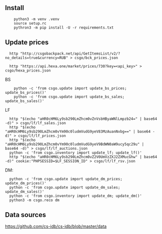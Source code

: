 
## Install

```shell script
    python3 -m venv .venv
    source setup.rc
    pythron3 -m pip install -U -r requirements.txt 
```

## Update prices

```shell script
  http "http://csgobackpack.net/api/GetItemsList/v2/?no_details=true&currency=RUB" > csgo/bck_prices.json
```

```shell script
  http "https://api.hexa.one/market/prices/730?key=<api_key>" > csgo/hexa_prices.json
```

BS
```shell script
    python -c 'from csgo.update import update_bs_prices; update_bs_prices()'
    python -c 'from csgo.update import update_bs_sales; update_bs_sales()'
```

LF
```shell script
  http "$(echo "aHR0cHM6Ly9sb290LmZhcm0vZnVsbHByaWNlLmpzb24=" | base64 -d)" > csgo/lf/lf_sales.json
  http "$(echo "aHR0cHM6Ly9sb290LmZhcm0vYm90c0ludmVudG9yeV83MzAuanNvbg==" | base64 -d)" > csgo/lf/lf_prices.json
  http "$(echo "aHR0cHM6Ly9sb290LmZhcm0vYm90c0ludmVudG9yeV9BdWN0aW9ucy5qc29u" | base64 -d)" > csgo/lf/lf_auctions.json
  python -c 'from csgo.inventory import update_lf; update_lf()'
  http "$(echo "aHR0cHM6Ly9sb290LmZhcm0vZ2V0UmVzZXJ2ZXMucGhw" | base64 -d)" cookie:"PHPSESSID=$LF_SESSION_ID" > csgo/lf/lf_rsv.json
```

DM:
```shell script
  python -c 'from csgo.update import update_dm_prices; update_dm_prices()'    
  python -c 'from csgo.update import update_dm_sales; update_dm_sales()'
  python -c 'from csgo.inventory import update_dm; update_dm()'
  python3 -m csgo.reco dm
```

## Data sources

https://github.com/cs-idb/cs-idb/blob/master/data
